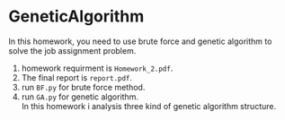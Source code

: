 # GeneticAlgorithm
In this homework, you need to use brute force and genetic algorithm to solve the job assignment problem.
1. homework requirment is ```Homework_2.pdf```.
2. The final report is ```report.pdf```.
3. run ```BF.py``` for brute force method.
4. run ```GA.py``` for genetic algorithm.  
In this homework i analysis three kind of genetic algorithm structure.
